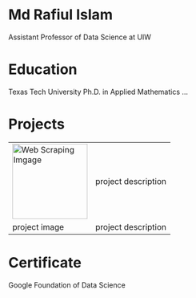 # Md Rafiul Islam 
Assistant Professor of Data Science at UIW

# Education 
Texas Tech University
Ph.D. in Applied Mathematics 
...

<h1> Projects</h1>  
<table> 
  <tr>
    <td> <img scr = 'sample_image.png' alt = "Web Scraping Imgage" width = "150" > </td> 
    <td> project description</td>
  </tr> 

  <tr>
    <td> project image </td> <td> project description</td>
  </tr> 
  
</table>

# Certificate 
Google Foundation of Data Science 




